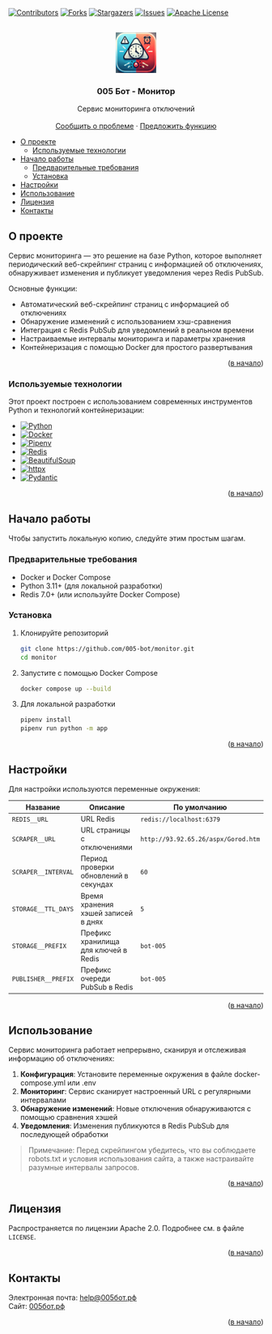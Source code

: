 <a id="readme-top"></a>

<!-- PROJECT SHIELDS -->
[![Contributors][contributors-shield]][contributors-url]
[![Forks][forks-shield]][forks-url]
[![Stargazers][stars-shield]][stars-url]
[![Issues][issues-shield]][issues-url]
[![Apache License][license-shield]][license-url]

<!-- PROJECT LOGO -->
<br />
<div align="center">
  <a href="https://github.com/005-bot/monitor/tree/master">
    <img src="assets/logo.png" alt="Logo" width="80" height="80">
  </a>

  <h3 align="center">005 Бот - Монитор</h3>

  <p align="center">
    Сервис мониторинга отключений
    <br />
    <br />
    <a href="https://github.com/005-bot/monitor/issues/new?labels=bug">Сообщить о проблеме</a>
    &middot;
    <a href="https://github.com/005-bot/monitor/issues/new?labels=enhancement">Предложить функцию</a>
  </p>
</div>

<!-- TABLE OF CONTENTS -->

- [О проекте](#о-проекте)
  - [Используемые технологии](#используемые-технологии)
- [Начало работы](#начало-работы)
  - [Предварительные требования](#предварительные-требования)
  - [Установка](#установка)
- [Настройки](#настройки)
- [Использование](#использование)
- [Лицензия](#лицензия)
- [Контакты](#контакты)


<!-- ABOUT THE PROJECT -->
## О проекте

Сервис мониторинга — это решение на базе Python, которое выполняет периодический веб-скрейпинг страниц с информацией об отключениях, обнаруживает изменения и публикует уведомления через Redis PubSub.

Основные функции:

- Автоматический веб-скрейпинг страниц с информацией об отключениях
- Обнаружение изменений с использованием хэш-сравнения
- Интеграция с Redis PubSub для уведомлений в реальном времени
- Настраиваемые интервалы мониторинга и параметры хранения
- Контейнеризация с помощью Docker для простого развертывания

<p align="right">(<a href="#readme-top">в начало</a>)</p>

### Используемые технологии

Этот проект построен с использованием современных инструментов Python и технологий контейнеризации:

- [![Python][Python]][Python-url]
- [![Docker][Docker]][Docker-url]
- [![Pipenv][Pipenv]][Pipenv-url]
- [![Redis][Redis]][Redis-url]
- [![BeautifulSoup][BeautifulSoup]][BeautifulSoup-url]
- [![httpx][httpx]][httpx-url]
- [![Pydantic][Pydantic]][Pydantic-url]

<p align="right">(<a href="#readme-top">в начало</a>)</p>

<!-- GETTING STARTED -->
## Начало работы

Чтобы запустить локальную копию, следуйте этим простым шагам.

### Предварительные требования

- Docker и Docker Compose
- Python 3.11+ (для локальной разработки)
- Redis 7.0+ (или используйте Docker Compose)

### Установка

1. Клонируйте репозиторий
   ```sh
   git clone https://github.com/005-bot/monitor.git
   cd monitor
   ```

2. Запустите с помощью Docker Compose
   ```sh
   docker compose up --build
   ```

3. Для локальной разработки
   ```sh
   pipenv install
   pipenv run python -m app
   ```

<p align="right">(<a href="#readme-top">в начало</a>)</p>

## Настройки

Для настройки используются переменные окружения:

| Название            | Описание                              | По умолчанию                        |
| ------------------- | ------------------------------------- | ----------------------------------- |
| `REDIS__URL`        | URL Redis                             | `redis://localhost:6379`            |
| `SCRAPER__URL`      | URL страницы с отключениями           | `http://93.92.65.26/aspx/Gorod.htm` |
| `SCRAPER__INTERVAL` | Период проверки обновлений в секундах | `60`                                |
| `STORAGE__TTL_DAYS` | Время хранения хэшей записей в днях   | `5`                                 |
| `STORAGE__PREFIX`   | Префикс хранилища для ключей в Redis  | `bot-005`                           |
| `PUBLISHER__PREFIX` | Префикс очереди PubSub в Redis        | `bot-005`                           |

<p align="right">(<a href="#readme-top">в начало</a>)</p>

<!-- USAGE EXAMPLES -->
## Использование

Сервис мониторинга работает непрерывно, сканируя и отслеживая информацию об отключениях:

1. **Конфигурация**: Установите переменные окружения в файле docker-compose.yml или .env
2. **Мониторинг**: Сервис сканирует настроенный URL с регулярными интервалами
3. **Обнаружение изменений**: Новые отключения обнаруживаются с помощью сравнения хэшей
4. **Уведомления**: Изменения публикуются в Redis PubSub для последующей обработки

> Примечание: Перед скрейпингом убедитесь, что вы соблюдаете robots.txt и условия использования сайта, а также настраивайте разумные интервалы запросов.

<p align="right">(<a href="#readme-top">в начало</a>)</p>

<!-- LICENSE -->
## Лицензия

Распространяется по лицензии Apache 2.0. Подробнее см. в файле `LICENSE`.

<p align="right">(<a href="#readme-top">в начало</a>)</p>

<!-- CONTACT -->
## Контакты

Электронная почта: [help@005бот.рф](mailto:help@005бот.рф)  
Сайт: [005бот.рф](https://005бот.рф)

<p align="right">(<a href="#readme-top">в начало</a>)</p>

<!-- MARKDOWN LINKS & IMAGES -->
<!-- https://www.markdownguide.org/basic-syntax/#reference-style-links -->
[contributors-shield]: https://img.shields.io/github/contributors/005-bot/monitor.svg?style=for-the-badge
[contributors-url]: https://github.com/005-bot/monitor/graphs/contributors
[forks-shield]: https://img.shields.io/github/forks/005-bot/monitor.svg?style=for-the-badge
[forks-url]: https://github.com/005-bot/monitor/network/members
[stars-shield]: https://img.shields.io/github/stars/005-bot/monitor.svg?style=for-the-badge
[stars-url]: https://github.com/005-bot/monitor/stargazers
[issues-shield]: https://img.shields.io/github/issues/005-bot/monitor.svg?style=for-the-badge
[issues-url]: https://github.com/005-bot/monitor/issues
[license-shield]: https://img.shields.io/github/license/005-bot/monitor.svg?style=for-the-badge
[license-url]: LICENSE
[Python]: https://img.shields.io/badge/python-3670A0?style=for-the-badge&logo=python&logoColor=ffdd54
[Python-url]: https://www.python.org/
[Docker]: https://img.shields.io/badge/docker-%230db7ed.svg?style=for-the-badge&logo=docker&logoColor=white
[Docker-url]: https://www.docker.com/
[Pipenv]: https://img.shields.io/badge/pipenv-%23000000.svg?style=for-the-badge&logo=pipenv&logoColor=white
[Pipenv-url]: https://github.com/pypa/pipenv
[Redis]: https://img.shields.io/badge/redis-%23DD0031.svg?style=for-the-badge&logo=redis&logoColor=white
[Redis-url]: https://redis.io/
[BeautifulSoup]: https://img.shields.io/badge/beautifulsoup-%23000000.svg?style=for-the-badge&logo=python&logoColor=white
[BeautifulSoup-url]: https://www.crummy.com/software/BeautifulSoup/
[httpx]: https://img.shields.io/badge/httpx-%23000000.svg?style=for-the-badge&logo=python&logoColor=white
[httpx-url]: https://github.com/encode/httpx/
[Pydantic]: https://img.shields.io/badge/pydantic-%23000000.svg?style=for-the-badge&logo=python&logoColor=white
[Pydantic-url]: https://docs.pydantic.dev/latest/
